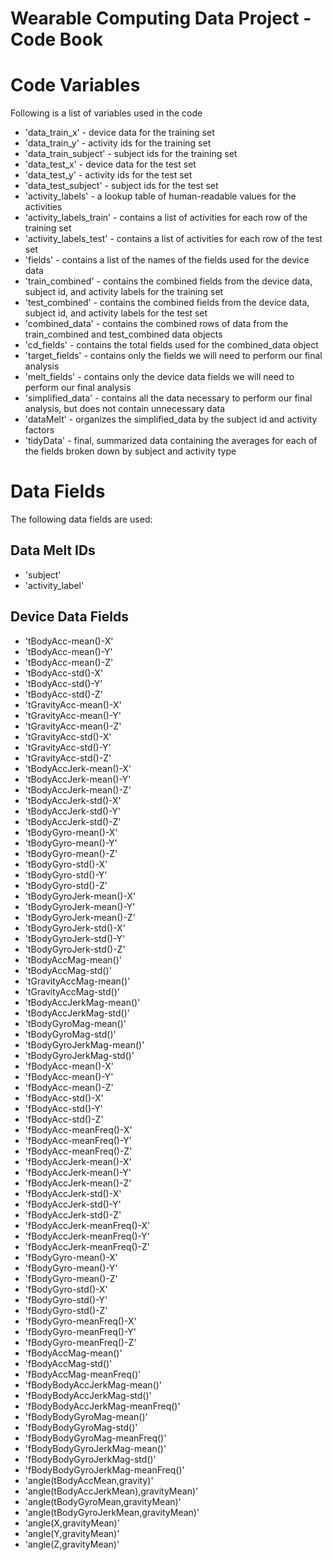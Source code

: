 Wearable Computing Data Project - Code Book
===========================================

# Code Variables

Following is a list of variables used in the code

* 'data_train_x' - device data for the training set
* 'data_train_y' - activity ids for the training set
* 'data_train_subject' - subject ids for the training set
* 'data_test_x' - device data for the test set
* 'data_test_y' - activity ids for the test set
* 'data_test_subject' - subject ids for the test set
* 'activity_labels' - a lookup table of human-readable values for the activities
* 'activity_labels_train' - contains a list of activities for each row of the training set
* 'activity_labels_test' - contains a list of activities for each row of the test set
* 'fields' - contains a list of the names of the fields used for the device data
* 'train_combined' - contains the combined fields from the device data, subject id, and activity labels for the training set
* 'test_combined' - contains the combined fields from the device data, subject id, and activity labels for the test set
* 'combined_data' - contains the combined rows of data from the train_combined and test_combined data objects
* 'cd_fields' - contains the total fields used for the combined_data object
* 'target_fields' - contains only the fields we will need to perform our final analysis
* 'melt_fields' - contains only the device data fields we will need to perform our final analysis
* 'simplified_data' - contains all the data necessary to perform our final analysis, but does not contain unnecessary data
* 'dataMelt' - organizes the simplified_data by the subject id and activity factors
* 'tidyData' - final, summarized data containing the averages for each of the fields broken down by subject and activity type

# Data Fields

The following data fields are used:

## Data Melt IDs

* 'subject'
* 'activity_label'

## Device Data Fields

* 'tBodyAcc-mean()-X'
* 'tBodyAcc-mean()-Y'
* 'tBodyAcc-mean()-Z'
* 'tBodyAcc-std()-X'
* 'tBodyAcc-std()-Y'
* 'tBodyAcc-std()-Z'
* 'tGravityAcc-mean()-X'
* 'tGravityAcc-mean()-Y'
* 'tGravityAcc-mean()-Z'
* 'tGravityAcc-std()-X'
* 'tGravityAcc-std()-Y'
* 'tGravityAcc-std()-Z'
* 'tBodyAccJerk-mean()-X'
* 'tBodyAccJerk-mean()-Y'
* 'tBodyAccJerk-mean()-Z'
* 'tBodyAccJerk-std()-X'
* 'tBodyAccJerk-std()-Y'
* 'tBodyAccJerk-std()-Z'
* 'tBodyGyro-mean()-X'
* 'tBodyGyro-mean()-Y'
* 'tBodyGyro-mean()-Z'
* 'tBodyGyro-std()-X'
* 'tBodyGyro-std()-Y'
* 'tBodyGyro-std()-Z'
* 'tBodyGyroJerk-mean()-X'
* 'tBodyGyroJerk-mean()-Y'
* 'tBodyGyroJerk-mean()-Z'
* 'tBodyGyroJerk-std()-X'
* 'tBodyGyroJerk-std()-Y'
* 'tBodyGyroJerk-std()-Z'
* 'tBodyAccMag-mean()'
* 'tBodyAccMag-std()'
* 'tGravityAccMag-mean()'
* 'tGravityAccMag-std()'
* 'tBodyAccJerkMag-mean()'
* 'tBodyAccJerkMag-std()'
* 'tBodyGyroMag-mean()'
* 'tBodyGyroMag-std()'
* 'tBodyGyroJerkMag-mean()'
* 'tBodyGyroJerkMag-std()'
* 'fBodyAcc-mean()-X'
* 'fBodyAcc-mean()-Y'
* 'fBodyAcc-mean()-Z'
* 'fBodyAcc-std()-X'
* 'fBodyAcc-std()-Y'
* 'fBodyAcc-std()-Z'
* 'fBodyAcc-meanFreq()-X'
* 'fBodyAcc-meanFreq()-Y'
* 'fBodyAcc-meanFreq()-Z'
* 'fBodyAccJerk-mean()-X'
* 'fBodyAccJerk-mean()-Y'
* 'fBodyAccJerk-mean()-Z'
* 'fBodyAccJerk-std()-X'
* 'fBodyAccJerk-std()-Y'
* 'fBodyAccJerk-std()-Z'
* 'fBodyAccJerk-meanFreq()-X'
* 'fBodyAccJerk-meanFreq()-Y'
* 'fBodyAccJerk-meanFreq()-Z'
* 'fBodyGyro-mean()-X'
* 'fBodyGyro-mean()-Y'
* 'fBodyGyro-mean()-Z'
* 'fBodyGyro-std()-X'
* 'fBodyGyro-std()-Y'
* 'fBodyGyro-std()-Z'
* 'fBodyGyro-meanFreq()-X'
* 'fBodyGyro-meanFreq()-Y'
* 'fBodyGyro-meanFreq()-Z'
* 'fBodyAccMag-mean()'
* 'fBodyAccMag-std()'
* 'fBodyAccMag-meanFreq()'
* 'fBodyBodyAccJerkMag-mean()'
* 'fBodyBodyAccJerkMag-std()'
* 'fBodyBodyAccJerkMag-meanFreq()'
* 'fBodyBodyGyroMag-mean()'
* 'fBodyBodyGyroMag-std()'
* 'fBodyBodyGyroMag-meanFreq()'
* 'fBodyBodyGyroJerkMag-mean()'
* 'fBodyBodyGyroJerkMag-std()'
* 'fBodyBodyGyroJerkMag-meanFreq()'
* 'angle(tBodyAccMean,gravity)'
* 'angle(tBodyAccJerkMean),gravityMean)'
* 'angle(tBodyGyroMean,gravityMean)'
* 'angle(tBodyGyroJerkMean,gravityMean)'
* 'angle(X,gravityMean)'
* 'angle(Y,gravityMean)'
* 'angle(Z,gravityMean)'

